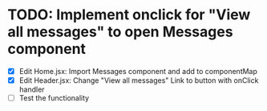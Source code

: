 # TODO: Implement onclick for "View all messages" to open Messages component

- [x] Edit Home.jsx: Import Messages component and add to componentMap
- [x] Edit Header.jsx: Change "View all messages" Link to button with onClick handler
- [ ] Test the functionality
